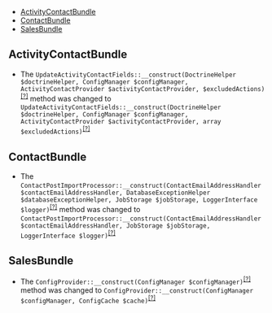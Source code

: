 - [ActivityContactBundle](#activitycontactbundle)
- [ContactBundle](#contactbundle)
- [SalesBundle](#salesbundle)

ActivityContactBundle
---------------------
* The `UpdateActivityContactFields::__construct(DoctrineHelper $doctrineHelper, ConfigManager $configManager, ActivityContactProvider $activityContactProvider, $excludedActions)`<sup>[[?]](https://github.com/oroinc/crm/tree/3.1.0-rc/src/Oro/Bundle/ActivityContactBundle/Api/Processor/Config/UpdateActivityContactFields.php#L40 "Oro\Bundle\ActivityContactBundle\Api\Processor\Config\UpdateActivityContactFields")</sup> method was changed to `UpdateActivityContactFields::__construct(DoctrineHelper $doctrineHelper, ConfigManager $configManager, ActivityContactProvider $activityContactProvider, array $excludedActions)`<sup>[[?]](https://github.com/oroinc/crm/tree/3.1.0/src/Oro/Bundle/ActivityContactBundle/Api/Processor/Config/UpdateActivityContactFields.php#L40 "Oro\Bundle\ActivityContactBundle\Api\Processor\Config\UpdateActivityContactFields")</sup>

ContactBundle
-------------
* The `ContactPostImportProcessor::__construct(ContactEmailAddressHandler $contactEmailAddressHandler, DatabaseExceptionHelper $databaseExceptionHelper, JobStorage $jobStorage, LoggerInterface $logger)`<sup>[[?]](https://github.com/oroinc/crm/tree/3.1.0-rc/src/Oro/Bundle/ContactBundle/Async/ContactPostImportProcessor.php#L45 "Oro\Bundle\ContactBundle\Async\ContactPostImportProcessor")</sup> method was changed to `ContactPostImportProcessor::__construct(ContactEmailAddressHandler $contactEmailAddressHandler, JobStorage $jobStorage, LoggerInterface $logger)`<sup>[[?]](https://github.com/oroinc/crm/tree/3.1.0/src/Oro/Bundle/ContactBundle/Async/ContactPostImportProcessor.php#L39 "Oro\Bundle\ContactBundle\Async\ContactPostImportProcessor")</sup>

SalesBundle
-----------
* The `ConfigProvider::__construct(ConfigManager $configManager)`<sup>[[?]](https://github.com/oroinc/crm/tree/3.1.0-rc/src/Oro/Bundle/SalesBundle/Provider/Customer/ConfigProvider.php#L20 "Oro\Bundle\SalesBundle\Provider\Customer\ConfigProvider")</sup> method was changed to `ConfigProvider::__construct(ConfigManager $configManager, ConfigCache $cache)`<sup>[[?]](https://github.com/oroinc/crm/tree/3.1.0/src/Oro/Bundle/SalesBundle/Provider/Customer/ConfigProvider.php#L24 "Oro\Bundle\SalesBundle\Provider\Customer\ConfigProvider")</sup>


